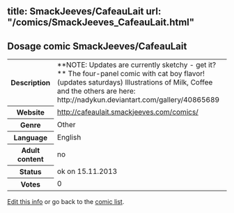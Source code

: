 title: SmackJeeves/CafeauLait
url: "/comics/SmackJeeves_CafeauLait.html"
---
Dosage comic SmackJeeves/CafeauLait
-----------------------------------------

<p id="msg"></p>
<script type="text/javascript">
if (window.location.search === '?edit_info_mail=sent_ok') {
  var elem = document.getElementById("msg");
  elem.innerHTML = 'Edited information sucessfully sent for review, which is usually done daily. Thanks!';
  elem.className = 'ok';
}
</script>
<table class="comicinfo">
<tr>
<th>Description</th><td>**NOTE: Updates are currently sketchy - get it?** The four-panel comic with cat boy flavor! (updates saturdays) Illustrations of Milk, Coffee and the others are here: http://nadykun.deviantart.com/gallery/40865689</td>
</tr>
<tr>
<th>Website</th><td><a href="http://cafeaulait.smackjeeves.com/comics/">http://cafeaulait.smackjeeves.com/comics/</a></td>
</tr>
<tr>
<th>Genre</th><td>Other</td>
</tr>
<tr>
<th>Language</th><td>English</td>
</tr>
<tr>
<th>Adult content</th><td>no</td>
</tr>
<tr>
<th>Status</th><td>ok on 15.11.2013</td>
</tr>
<tr>
<th>Votes</th><td>0</td>
</tr>
</table>

[Edit this info](SmackJeeves_CafeauLait_edit.html) or go back to the [comic list](../comic-index.html).
